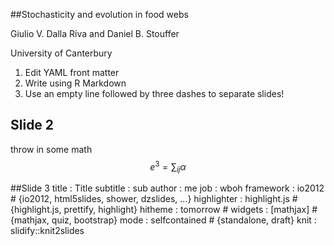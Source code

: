 ##Stochasticity and evolution in food webs

Giulio V. Dalla Riva and Daniel B. Stouffer

University of Canterbury

1. Edit YAML front matter
2. Write using R Markdown
3. Use an empty line followed by three dashes to separate slides!

## Slide 2


throw in some math
$$e^3 = \sum_{ij}{ \alpha}$$

##Slide 3
title       : Title
subtitle    :  sub
author      : me
job         : wboh
framework   : io2012        # {io2012, html5slides, shower, dzslides, ...}
highlighter : highlight.js  # {highlight.js, prettify, highlight}
hitheme     : tomorrow      #
widgets     : [mathjax]            # {mathjax, quiz, bootstrap}
mode        : selfcontained # {standalone, draft}
knit        : slidify::knit2slides
